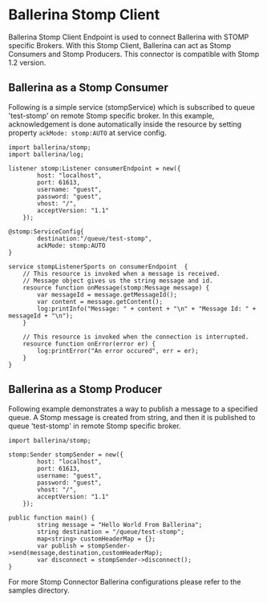 
# **Ballerina Stomp Client**

Ballerina Stomp Client Endpoint is used to connect Ballerina with STOMP specific Brokers. With this Stomp Client, Ballerina can act as Stomp Consumers and Stomp Producers.
This connector is compatible with Stomp 1.2 version.

## Ballerina as a Stomp Consumer

Following is a simple service (stompService) which is subscribed to queue 'test-stomp' on remote Stomp specific broker. In this example, acknowledgement is done automatically inside the resource by setting property `ackMode: stomp:AUTO` at service config.

```ballerina
import ballerina/stomp;
import ballerina/log;

listener stomp:Listener consumerEndpoint = new({
        host: "localhost",
        port: 61613,
        username: "guest",
        password: "guest",
        vhost: "/",
        acceptVersion: "1.1"
    });

@stomp:ServiceConfig{
        destination:"/queue/test-stomp",
        ackMode: stomp:AUTO
}

service stompListenerSports on consumerEndpoint  {
    // This resource is invoked when a message is received.
    // Message object gives us the string message and id.
    resource function onMessage(stomp:Message message) {
        var messageId = message.getMessageId();
        var content = message.getContent();
        log:printInfo("Message: " + content + "\n" + "Message Id: " + messageId + "\n");
    }

    // This resource is invoked when the connection is interrupted.
    resource function onError(error er) {
        log:printError("An error occured", err = er);
    }
}
````

## Ballerina as a Stomp Producer

Following example demonstrates a way to publish a message to a specified queue. A Stomp message is created from string, and then it is published to queue 'test-stomp' in remote Stomp specific broker.

```ballerina
import ballerina/stomp;

stomp:Sender stompSender = new({
        host: "localhost",
        port: 61613,
        username: "guest",
        password: "guest",
        vhost: "/",
        acceptVersion: "1.1"
    });

public function main() {
        string message = "Hello World From Ballerina";
        string destination = "/queue/test-stomp";
        map<string> customHeaderMap = {};
        var publish = stompSender->send(message,destination,customHeaderMap);
        var disconnect = stompSender->disconnect();
}
````

For more Stomp Connector Ballerina configurations please refer to the samples directory.
